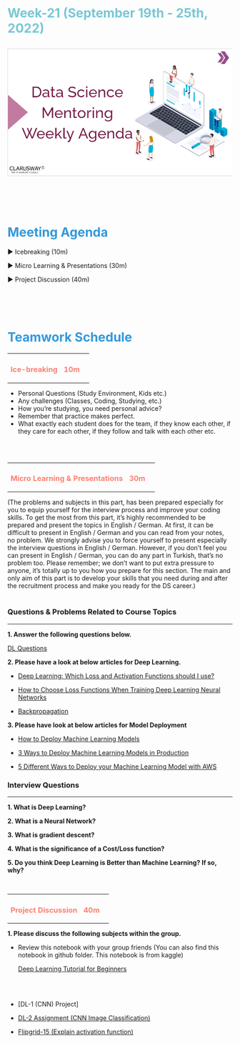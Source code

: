 <h1><strong><span style="color: #77C8D5;">Week-21 (September 19th - 25th, 2022)</strong></span>

![logo](ds_agenda_logo.png)

<br>

<h1><strong><span style="color: #3498DB;">Meeting Agenda</strong></h1></span>

<span class="c16 c30">▶ </span><span
class="c42 c82">Icebreaking (10m)</span><span class="c16 c23"> </span>

<span class="c16 c30">▶ </span><span
class="c42 c82">Micro Learning & Presentations (30m)</span><span class="c46 c42 c48"> </span>

<span class="c30">▶ </span><span class="c46 c48 c42">Project Discussion (40m)</span>

<br>
<br>
<br>

<div style="page-break-after: always;"></div>

<h1><strong><span style="color: #3498DB;">Teamwork Schedule</strong></h1></span>

<table style= "width:100%;">
                <tr>
                <td style="color: #FA8072; text-align:left "><h3><strong><p>Ice-breaking</td>
                <td style="color: #FA8072; text-align:right;"><h3><strong><p>10m</p><td>                </tr>
</table>

- Personal Questions (Study Environment, Kids etc.) 
- Any challenges (Classes, Coding, Studying, etc.) 
- How you’re studying, you need personal advice? 
- Remember that practice makes perfect. 
- What exactly each student does for the team, if they know each other, if they care for each other, if they follow and talk with each other etc. 

<br>
<br>

<table style= "width:100%;">
                <tr>
                <td style="color: #FA8072; text-align:left "><h3><strong><p>Micro Learning & Presentations</td>
                <td style="color: #FA8072; text-align:right;"><h3><strong><p>30m</p><td>                </tr>
</table>
(The problems and subjects in this part, has been prepared especially for you to equip yourself for the interview process and improve your coding skills.
To get the most from this part, it’s highly recommended to be prepared and present the topics in English / German.
At first, it can be difficult to present in English / German and you can read from your notes, no problem.
We strongly advise you to force yourself to present especially the interview questions in English / German.
However, if you don’t feel you can present in English / German, you can do any part in Turkish, that’s no problem too.
Please remember; we don’t want to put extra pressure to anyone, it’s totally up to you how you prepare for this section.
The main and only aim of this part is to develop your skills that you need during and after the recruitment process and make you ready for the DS career.)
<br><br>


<h3><strong>Questions & Problems Related to Course Topics</strong></h4>
<hr>

**1. Answer the following questions below.**

[DL Questions](https://github.com/clarusway/DS-DE-0222-Students/blob/main/2-%20Weekly%20Agendas/Week_21/week18-DL-questions-student.pdf)
                  
**2. Please have a look at below articles for Deep Learning.**
                  
- [Deep Learning: Which Loss and Activation Functions should I use?](https://towardsdatascience.com/deep-learning-which-loss-and-activation-functions-should-i-use-ac02f1c56aa8)

- [How to Choose Loss Functions When Training Deep Learning Neural Networks](https://machinelearningmastery.com/how-to-choose-loss-functions-when-training-deep-learning-neural-networks/)

- [Backpropagation](https://medium.com/@jorgesleonel/backpropagation-cc81e9c772fd)
                  
                  
**3. Please have look at below articles for Model Deployment**

- [How to Deploy Machine Learning Models](https://towardsdatascience.com/how-to-deploy-machine-learning-models-601f8c13ff45)

- [3 Ways to Deploy Machine Learning Models in Production](https://towardsdatascience.com/3-ways-to-deploy-machine-learning-models-in-production-cdba15b00e)

- [5 Different Ways to Deploy your Machine Learning Model with AWS](https://towardsdatascience.com/5-different-ways-to-deploy-your-machine-learning-model-with-aws-bd676ab5f8d4)


<h3><strong>Interview Questions</strong></h4>
<hr>

**1. What is Deep Learning?**

**2. What is a Neural Network?**

**3. What is gradient descent?**

**4. What is the significance of a Cost/Loss function?**

**5. Do you think Deep Learning is Better than Machine Learning? If so, why?**


<br>
<table style= "width:100%;">
                <tr>
                <td style="color: #FA8072; text-align:left "><h3><strong><p>Project Discussion</td>
                <td style="color: #FA8072; text-align:right;"><h3><strong><p>40m</p><td>                </tr>
                
</table>

**1. Please discuss the following subjects within the group.**

- Review this notebook with your group friends (You can also find this notebook in github folder. This notebook is from kaggle)
                  
  [Deep Learning Tutorial for Beginners](https://www.kaggle.com/code/kanncaa1/deep-learning-tutorial-for-beginners)
                  
<br>
<br>

- [DL-1 (CNN) Project] <br> 
                  
- [DL-2 Assignment (CNN Image Classification)](https://lms.clarusway.com/mod/assign/view.php?id=26068) <br> 

- [Flipgrid-15 (Explain activation function)](https://flip.com/afa504ec)     


